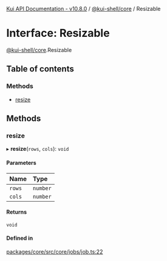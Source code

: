 [Kui API Documentation - v10.8.0](../README.md) / [@kui-shell/core](../modules/kui_shell_core.md) / Resizable

# Interface: Resizable

[@kui-shell/core](../modules/kui_shell_core.md).Resizable

## Table of contents

### Methods

- [resize](kui_shell_core.Resizable.md#resize)

## Methods

### resize

▸ **resize**(`rows`, `cols`): `void`

#### Parameters

| Name   | Type     |
| :----- | :------- |
| `rows` | `number` |
| `cols` | `number` |

#### Returns

`void`

#### Defined in

[packages/core/src/core/jobs/job.ts:22](https://github.com/mra-ruiz/kui/blob/a3b5e3edf/packages/core/src/core/jobs/job.ts#L22)
